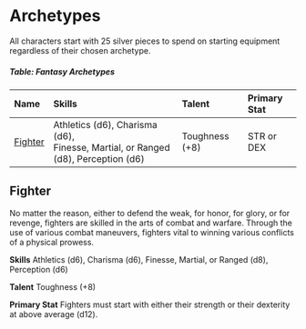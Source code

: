 # Archetypes

All characters start with 25 silver pieces to spend on starting equipment regardless of their chosen archetype.

##### Table: Fantasy Archetypes
| Name | Skills | Talent | Primary Stat |
|:-|:-|:-|:-|
| [Fighter](#fighter) | Athletics (d6), Charisma (d6),<br/>Finesse, Martial, or Ranged (d8), Perception (d6) | Toughness (+8) | STR or DEX |

## Fighter

No matter the reason, either to defend the weak, for honor, for glory, or for revenge, fighters are skilled in the arts of combat and warfare. Through the use of various combat maneuvers, fighters vital to winning various conflicts of a physical prowess.

**Skills** Athletics (d6), Charisma (d6), Finesse, Martial, or Ranged (d8), Perception (d6)

**Talent** Toughness (+8)

**Primary Stat** Fighters must start with either their strength or their dexterity at above average (d12).
